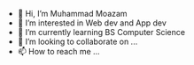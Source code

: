 - 👋 Hi, I’m Muhammad Moazam 
- 👀 I’m interested in Web dev and App dev
- 🌱 I’m currently learning BS Computer Science
- 💞️ I’m looking to collaborate on ...
- 📫 How to reach me ...

<!---
Muhammad Moazam/Muhammad Moazam is a ✨ special ✨ repository because its `README.md` (this file) appears on your GitHub profile.
You can click the Preview link to take a look at your changes.
--->
